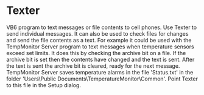 # Texter
VB6 program to text messages or file contents to cell phones.
Use Texter to send individual messages. It can also be used to check files for changes and send the file contents as a text. 
For example it could be used with the TempMonitor Server program to text messages when temperature sensors exceed set limits.
It does this by checking the archive bit on a file. If the archive bit is set then the contents have changed and the text is sent.
After the text is sent the archive bit is cleared, ready for the next message. TempMonitor Server saves temperature alarms in the 
file 'Status.txt' in the folder 'Users\Public Documents\TemperatureMonitor\Common'. Point Texter to this file in the Setup 
dialog.

